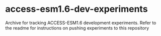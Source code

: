 # access-esm1.6-dev-experiments
Archive for tracking ACCESS-ESM1.6 development experiments. Refer to the readme for instructions on pushing experiments to this repository
